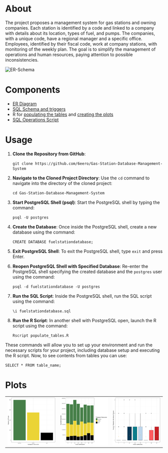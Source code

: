 # About
The project proposes a management system for gas stations and owning companies. Each station is identified by a code and linked to a company with details about its location, types of fuel, and pumps. The companies, with a unique code, have a regional manager and a specific office. Employees, identified by their fiscal code, work at company stations, with monitoring of the weekly plan. The goal is to simplify the management of operations and human resources, paying attention to possible inconsistencies.

![ER-Schema](https://github.com/6eero/Gas-Station-Database-Management-System/assets/114809573/f9ddb4f8-bb0c-44c7-b06d-1e32a3d18829)



# Components
- [ER Diagram](https://github.com/6eero/Gas-Station-Database-Management-System/blob/main/ER-Schema.png)
- [SQL Schema and triggers](https://github.com/6eero/Gas-Station-Database-Management-System/blob/main/fuelstationdatabase.sql)
- R for [populating the tables](https://github.com/6eero/Gas-Station-Database-Management-System/blob/main/populate_tables.R) and [creating the plots](https://github.com/6eero/Gas-Station-Database-Management-System/blob/main/grafici.R)
- [SQL Operations Script](https://github.com/6eero/Gas-Station-Database-Management-System/blob/main/operazioni.sql)

# Usage

1. **Clone the Repository from GitHub**:
   ```
   git clone https://github.com/6eero/Gas-Station-Database-Management-System
   ```

2. **Navigate to the Cloned Project Directory**:
   Use the `cd` command to navigate into the directory of the cloned project:
   ```
   cd Gas-Station-Database-Management-System
   ```

3. **Start PostgreSQL Shell (psql)**:
   Start the PostgreSQL shell by typing the command:
   ```
   psql -U postgres
   ```

5. **Create the Database**:
   Once inside the PostgreSQL shell, create a new database using the command:
   ```
   CREATE DATABASE fuelstationdatabase;
   ```

6. **Exit PostgreSQL Shell**:
   To exit the PostgreSQL shell, type `exit` and press Enter.

7. **Reopen PostgreSQL Shell with Specified Database**:
   Re-enter the PostgreSQL shell specifying the created database and the `postgres` user using the command:
   ```
   psql -d fuelstationdatabase -U postgres
   ```

8. **Run the SQL Script**:
   Inside the PostgreSQL shell, run the SQL script using the command:
   ```
   \i fuelstationdatabase.sql
   ```

9. **Run the R Script**:
   In another shell with PostgreSQL open, launch the R script using the command:
   ```
   Rscript populate_tables.R
   ```

These commands will allow you to set up your environment and run the necessary scripts for your project, including database setup and executing the R script. Now, to see contents from tables you can use:
```
SELECT * FROM table_name;
```
# Plots
<table>
  <tr>
    <td><img src="https://github.com/6eero/Gas-Station-Database-Management-System/blob/main/Plots/grafico1.png"></td>
    <td><img src="https://github.com/6eero/Gas-Station-Database-Management-System/blob/main/Plots/grafico2.png"></td>
    <td><img src="https://github.com/6eero/Gas-Station-Database-Management-System/blob/main/Plots/grafico3.png"></td>
  </tr>
</table>
<br>
